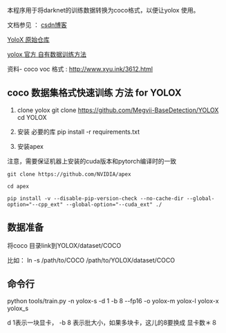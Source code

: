 本程序用于将darknet的训练数据转换为coco格式，以便让yolox 使用。



文档参见 ： [csdn博客](https://blog.csdn.net/znsoft/article/details/119059967)

[YoloX 原始仓库](https://github.com/Megvii-BaseDetection/YOLOX)

[yolox 官方 自有数据训练方法](https://github.com/Megvii-BaseDetection/YOLOX/blob/main/docs/train_custom_data.md)





资料-  coco voc 格式 : http://www.xyu.ink/3612.html

## coco 数据集格式快速训练 方法 for YOLOX

1. clone yolox
  git clone  https://github.com/Megvii-BaseDetection/YOLOX
  cd YOLOX
  
2. 安装 必要的库 
  pip install -r requirements.txt
  
3. 安装apex

注意，需要保证机器上安装的cuda版本和pytorch编译时的一致
```
git clone https://github.com/NVIDIA/apex

cd apex

pip install -v --disable-pip-version-check --no-cache-dir --global-option="--cpp_ext" --global-option="--cuda_ext" ./
```

## 数据准备

将coco 目录link到YOLOX/dataset/COCO 

比如：  ln -s /path/to/COCO  /path/to/YOLOX/dataset/COCO
## 命令行
python tools/train.py -n yolox-s -d 1 -b 8 --fp16 -o yolox-m  yolox-l yolox-x  yolox_s

d 1表示一块显卡， -b 8 表示批大小，如果多块卡，这儿的8要换成  显卡数＊８
